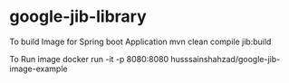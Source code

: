 # google-jib-library

To build Image for Spring boot Application
mvn clean compile jib:build

To Run image 
docker run -it -p 8080:8080 husssainshahzad/google-jib-image-example
